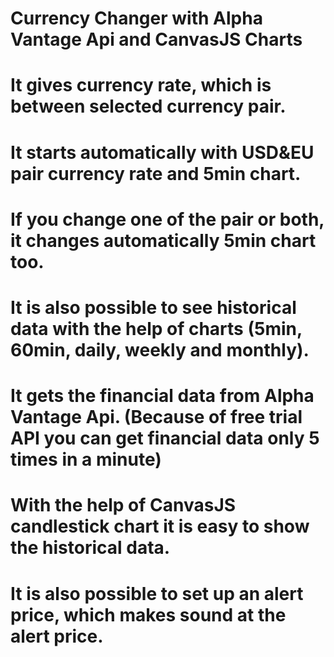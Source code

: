 # Currency Changer with Alpha Vantage Api and CanvasJS Charts

# It gives currency rate, which is between selected currency pair. 
# It starts automatically with USD&EU pair currency rate and 5min chart.
# If you change one of the pair or both, it changes automatically 5min chart too. 
# It is also possible to see historical data with the help of charts (5min, 60min, daily, weekly and monthly).
# It gets the financial data from Alpha Vantage Api. (Because of free trial API you can get financial data only 5 times in a minute)
# With the help of CanvasJS candlestick chart it is easy to show the historical data. 
# It is also possible to set up an alert price, which makes sound at the alert price.
